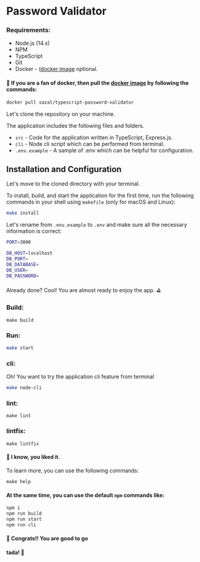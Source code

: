 # Password Validator

### Requirements:

* Node.js (14.x)
* NPM
* TypeScript
* Git
* Docker - ([docker image](https://hub.docker.com/r/sazal/typescript-password-validator) optional.

#### 🎁 If you are a fan of docker, then pull the [docker image](https://hub.docker.com/r/sazal/typescript-password-validator) by following the commands:

```bash
docker pull sazal/typescript-password-validator
```


Let's clone the repository on your machine.

The application includes the following files and folders.

- `src` - Code for the application written in TypeScript, Express.js.
- `cli` - Node cli script which can be performed from terminal.
- `.env.example` - A sample of .env which can be helpful for configuration.


## Installation and Configuration

Let's move to the cloned directory with your terminal.

To install, build, and start the application for the first time, run the following commands in your shell using `makefile` (only for macOS and Linux):

```bash
make install
```

Let's rename from `.env.example` to `.env` and make sure all the necessary information is correct:

```bash
PORT=3000

DB_HOST=localhost
DB_PORT=
DB_DATABASE=
DB_USER=
DB_PASSWORD=
```

Already done? Cool! You are almost ready to enjoy the app. ⛳️


### Build:
```
make build
```

### Run:
```bash
make start
```


### cli:
Oh! You want to try the application cli feature from terminal
<br>
```bash
make node-cli
```

### lint:
```
make lint
```
### lintfix:
```
make lintfix
```

#### 🎯 I know, you liked it.
To learn more, you can use the following commands: 
```
make help
```

#### At the same time, you can use the default `npm` commands like:
```bash
npm i
npm run build
npm run start
npm run cli
```

#### 🥇 Congrats!! You are good to go

#### tada! 🎉






